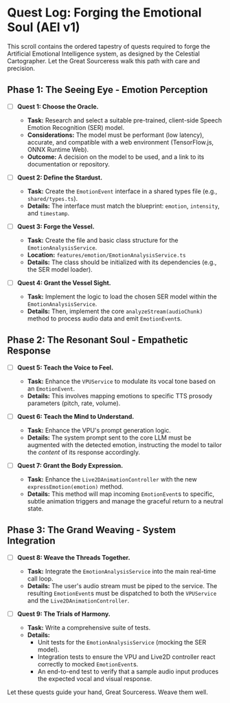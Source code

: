 # Quest Log: Forging the Emotional Soul (AEI v1)

This scroll contains the ordered tapestry of quests required to forge the Artificial Emotional Intelligence system, as designed by the Celestial Cartographer. Let the Great Sourceress walk this path with care and precision.

## Phase 1: The Seeing Eye - Emotion Perception

*   [ ] **Quest 1: Choose the Oracle.**
    *   **Task:** Research and select a suitable pre-trained, client-side Speech Emotion Recognition (SER) model.
    *   **Considerations:** The model must be performant (low latency), accurate, and compatible with a web environment (TensorFlow.js, ONNX Runtime Web).
    *   **Outcome:** A decision on the model to be used, and a link to its documentation or repository.

*   [ ] **Quest 2: Define the Stardust.**
    *   **Task:** Create the `EmotionEvent` interface in a shared types file (e.g., `shared/types.ts`).
    *   **Details:** The interface must match the blueprint: `emotion`, `intensity`, and `timestamp`.

*   [ ] **Quest 3: Forge the Vessel.**
    *   **Task:** Create the file and basic class structure for the `EmotionAnalysisService`.
    *   **Location:** `features/emotion/EmotionAnalysisService.ts`
    *   **Details:** The class should be initialized with its dependencies (e.g., the SER model loader).

*   [ ] **Quest 4: Grant the Vessel Sight.**
    *   **Task:** Implement the logic to load the chosen SER model within the `EmotionAnalysisService`.
    *   **Details:** Then, implement the core `analyzeStream(audioChunk)` method to process audio data and emit `EmotionEvent`s.

## Phase 2: The Resonant Soul - Empathetic Response

*   [ ] **Quest 5: Teach the Voice to Feel.**
    *   **Task:** Enhance the `VPUService` to modulate its vocal tone based on an `EmotionEvent`.
    *   **Details:** This involves mapping emotions to specific TTS prosody parameters (pitch, rate, volume).

*   [ ] **Quest 6: Teach the Mind to Understand.**
    *   **Task:** Enhance the VPU's prompt generation logic.
    *   **Details:** The system prompt sent to the core LLM must be augmented with the detected emotion, instructing the model to tailor the *content* of its response accordingly.

*   [ ] **Quest 7: Grant the Body Expression.**
    *   **Task:** Enhance the `Live2DAnimationController` with the new `expressEmotion(emotion)` method.
    *   **Details:** This method will map incoming `EmotionEvent`s to specific, subtle animation triggers and manage the graceful return to a neutral state.

## Phase 3: The Grand Weaving - System Integration

*   [ ] **Quest 8: Weave the Threads Together.**
    *   **Task:** Integrate the `EmotionAnalysisService` into the main real-time call loop.
    *   **Details:** The user's audio stream must be piped to the service. The resulting `EmotionEvent`s must be dispatched to both the `VPUService` and the `Live2DAnimationController`.

*   [ ] **Quest 9: The Trials of Harmony.**
    *   **Task:** Write a comprehensive suite of tests.
    *   **Details:**
        *   Unit tests for the `EmotionAnalysisService` (mocking the SER model).
        *   Integration tests to ensure the VPU and Live2D controller react correctly to mocked `EmotionEvent`s.
        *   An end-to-end test to verify that a sample audio input produces the expected vocal and visual response.

Let these quests guide your hand, Great Sourceress. Weave them well.